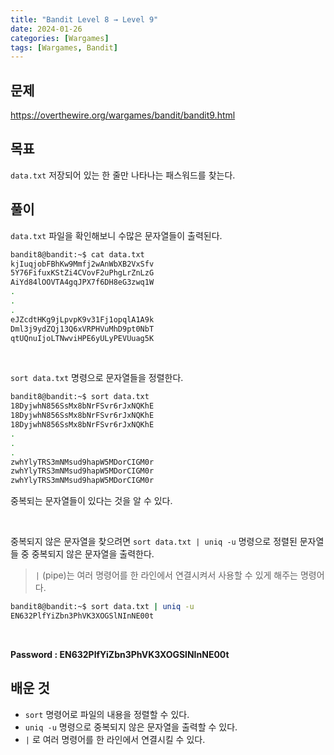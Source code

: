 ```yaml
---
title: "Bandit Level 8 → Level 9"
date: 2024-01-26
categories: [Wargames]
tags: [Wargames, Bandit]
---
```


## 문제
<https://overthewire.org/wargames/bandit/bandit9.html>

## 목표
`data.txt` 저장되어 있는 한 줄만 나타나는 패스워드를 찾는다.
 
## 풀이
`data.txt` 파일을 확인해보니 수많은 문자열들이 출력된다.

```sh
bandit8@bandit:~$ cat data.txt
kjIuqjobFBhKw9Mmfj2wAnWbXB2VxSfv
5Y76FifuxKStZi4CVovF2uPhgLrZnLzG
AiYd84lOOVTA4gqJPX7f6DH8eG3zwq1W
.
.
.
eJZcdtHKg9jLpvpK9v31Fj1opqlA1A9k
Dml3j9ydZQj13Q6xVRPHVuMhD9pt0NbT
qtUQnuIjoLTNwviHPE6yULyPEVUuag5K
```  

<br>  

`sort data.txt` 명령으로 문자열들을 정렬한다.

```sh
bandit8@bandit:~$ sort data.txt
18DyjwhN856SsMx8bNrFSvr6rJxNQKhE
18DyjwhN856SsMx8bNrFSvr6rJxNQKhE
18DyjwhN856SsMx8bNrFSvr6rJxNQKhE
.
.
.
zwhYlyTRS3mNMsud9hapW5MDorCIGM0r
zwhYlyTRS3mNMsud9hapW5MDorCIGM0r
zwhYlyTRS3mNMsud9hapW5MDorCIGM0r
```
중복되는 문자열들이 있다는 것을 알 수 있다.  

<br>  

중복되지 않은 문자열을 찾으려면 
`sort data.txt | uniq -u` 명령으로 정렬된 문자열들 중 중복되지 않은 문자열을 출력한다.

> `|` (pipe)는 여러 명령어를 한 라인에서 연결시켜서 사용할 수 있게 해주는 명령어다.

```sh
bandit8@bandit:~$ sort data.txt | uniq -u
EN632PlfYiZbn3PhVK3XOGSlNInNE00t
```  

<br>  

**Password : EN632PlfYiZbn3PhVK3XOGSlNInNE00t**

## 배운 것
- `sort` 명령어로 파일의 내용을 정렬할 수 있다.
- `uniq -u` 명령으로 중복되지 않은 문자열을 출력할 수 있다.
- `|` 로 여러 명령어를 한 라인에서 연결시킬 수 있다.